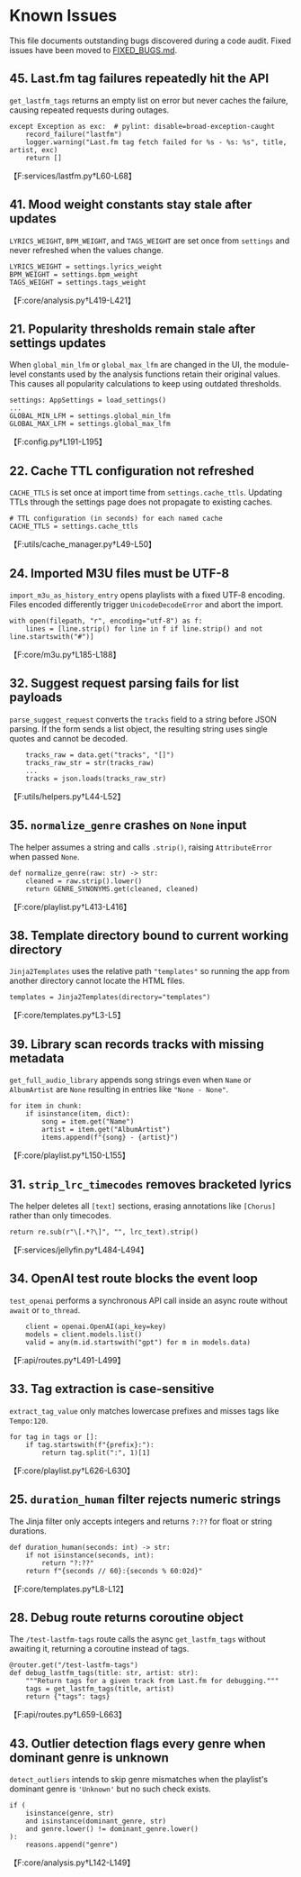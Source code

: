 # Known Issues

This file documents outstanding bugs discovered during a code audit.
Fixed issues have been moved to [FIXED_BUGS.md](FIXED_BUGS.md).



## 45. Last.fm tag failures repeatedly hit the API
`get_lastfm_tags` returns an empty list on error but never caches the failure, causing repeated requests during outages.
```
except Exception as exc:  # pylint: disable=broad-exception-caught
    record_failure("lastfm")
    logger.warning("Last.fm tag fetch failed for %s - %s: %s", title, artist, exc)
    return []
```
【F:services/lastfm.py†L60-L68】
## 41. Mood weight constants stay stale after updates
`LYRICS_WEIGHT`, `BPM_WEIGHT`, and `TAGS_WEIGHT` are set once from ``settings`` and never refreshed when the values change.
```
LYRICS_WEIGHT = settings.lyrics_weight
BPM_WEIGHT = settings.bpm_weight
TAGS_WEIGHT = settings.tags_weight
```
【F:core/analysis.py†L419-L421】

## 21. Popularity thresholds remain stale after settings updates
When `global_min_lfm` or `global_max_lfm` are changed in the UI, the
module-level constants used by the analysis functions retain their original
values. This causes all popularity calculations to keep using outdated
thresholds.
```
settings: AppSettings = load_settings()
...
GLOBAL_MIN_LFM = settings.global_min_lfm
GLOBAL_MAX_LFM = settings.global_max_lfm
```
【F:config.py†L191-L195】

## 22. Cache TTL configuration not refreshed
`CACHE_TTLS` is set once at import time from `settings.cache_ttls`.
Updating TTLs through the settings page does not propagate to existing caches.
```
# TTL configuration (in seconds) for each named cache
CACHE_TTLS = settings.cache_ttls
```
【F:utils/cache_manager.py†L49-L50】

## 24. Imported M3U files must be UTF-8
`import_m3u_as_history_entry` opens playlists with a fixed UTF‑8 encoding.
Files encoded differently trigger `UnicodeDecodeError` and abort the import.
```
with open(filepath, "r", encoding="utf-8") as f:
    lines = [line.strip() for line in f if line.strip() and not line.startswith("#")]
```
【F:core/m3u.py†L185-L188】

## 32. Suggest request parsing fails for list payloads
`parse_suggest_request` converts the `tracks` field to a string before JSON parsing. If the form sends a list object, the resulting string uses single quotes and cannot be decoded.
```
    tracks_raw = data.get("tracks", "[]")
    tracks_raw_str = str(tracks_raw)
    ...
    tracks = json.loads(tracks_raw_str)
```
【F:utils/helpers.py†L44-L52】

## 35. `normalize_genre` crashes on ``None`` input
The helper assumes a string and calls `.strip()`, raising ``AttributeError`` when passed ``None``.
```
def normalize_genre(raw: str) -> str:
    cleaned = raw.strip().lower()
    return GENRE_SYNONYMS.get(cleaned, cleaned)
```
【F:core/playlist.py†L413-L416】
## 38. Template directory bound to current working directory
`Jinja2Templates` uses the relative path ``"templates"`` so running the app from another directory cannot locate the HTML files.
```
templates = Jinja2Templates(directory="templates")
```
【F:core/templates.py†L3-L5】

## 39. Library scan records tracks with missing metadata
`get_full_audio_library` appends song strings even when ``Name`` or ``AlbumArtist`` are ``None`` resulting in entries like ``"None - None"``.
```
for item in chunk:
    if isinstance(item, dict):
        song = item.get("Name")
        artist = item.get("AlbumArtist")
        items.append(f"{song} - {artist}")
```
【F:core/playlist.py†L150-L155】

## 31. `strip_lrc_timecodes` removes bracketed lyrics
The helper deletes all `[text]` sections, erasing annotations like `[Chorus]` rather than only timecodes.
```
return re.sub(r"\[.*?\]", "", lrc_text).strip()
```
【F:services/jellyfin.py†L484-L494】

## 34. OpenAI test route blocks the event loop
`test_openai` performs a synchronous API call inside an async route without `await` or `to_thread`.
```
    client = openai.OpenAI(api_key=key)
    models = client.models.list()
    valid = any(m.id.startswith("gpt") for m in models.data)
```
【F:api/routes.py†L491-L499】

## 33. Tag extraction is case-sensitive
`extract_tag_value` only matches lowercase prefixes and misses tags like `Tempo:120`.
```
for tag in tags or []:
    if tag.startswith(f"{prefix}:"):
        return tag.split(":", 1)[1]
```
【F:core/playlist.py†L626-L630】

## 25. `duration_human` filter rejects numeric strings
The Jinja filter only accepts integers and returns `?:??` for float or
string durations.
```
def duration_human(seconds: int) -> str:
    if not isinstance(seconds, int):
        return "?:??"
    return f"{seconds // 60}:{seconds % 60:02d}"
```
【F:core/templates.py†L8-L12】

## 28. Debug route returns coroutine object
The `/test-lastfm-tags` route calls the async `get_lastfm_tags` without awaiting it, returning a coroutine instead of tags.
```
@router.get("/test-lastfm-tags")
def debug_lastfm_tags(title: str, artist: str):
    """Return tags for a given track from Last.fm for debugging."""
    tags = get_lastfm_tags(title, artist)
    return {"tags": tags}
```
【F:api/routes.py†L659-L663】

## 43. Outlier detection flags every genre when dominant genre is unknown
`detect_outliers` intends to skip genre mismatches when the playlist's dominant genre is ``'Unknown'`` but no such check exists.
```
if (
    isinstance(genre, str)
    and isinstance(dominant_genre, str)
    and genre.lower() != dominant_genre.lower()
):
    reasons.append("genre")
```
【F:core/analysis.py†L142-L149】

